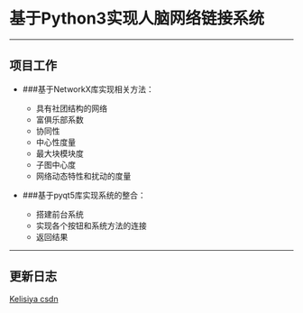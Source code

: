 # 基于Python3实现人脑网络链接系统

* * *

## 项目工作

- ###基于NetworkX库实现相关方法：
   - 具有社团结构的网络
   - 富俱乐部系数
   - 协同性
   - 中心性度量
   - 最大块模块度
   - 子图中心度
   - 网络动态特性和扰动的度量
  
- ###基于pyqt5库实现系统的整合：
	- 搭建前台系统	
	- 实现各个按钮和系统方法的连接
	- 返回结果
* * *

## 更新日志



[Kelisiya csdn](http://blog.csdn.net/qq_33638791)
